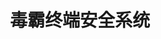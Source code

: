 ﻿---
id: 1745
title: "毒霸终端安全系统"
weight: 1745
version: "4.0.0"
updateTime: "2023-09-21T09:57:40"
debName: "http://113.24.212.22:8090/upload/file/kingsoftclient2021_4.0.0-loongarch64.deb"
debSize: "240.2 MB"
command: "/opt/BDFZ/KSF/KSFRJJH4"
---
